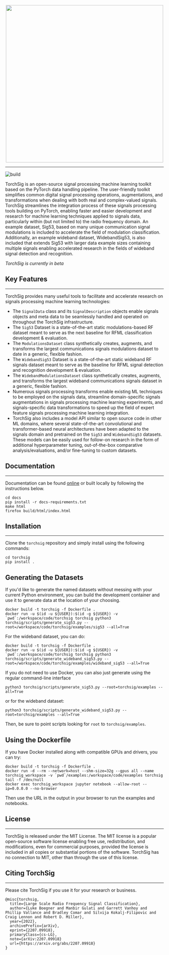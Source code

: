 <p align="center">
    <picture>
        <source media="(prefers-color-scheme: dark)" srcset="docs/torchsig_logo_white_dodgerblue.png">
        <img src="docs/logo.png" width="500">
    </picture>
</p>

-----
![build](https://github.com/torchDSP/torchsig/actions/workflows/pip_build.yml/badge.svg?branch=37-automate-install-tests)


TorchSig is an open-source signal processing machine learning toolkit based on the PyTorch data handling pipeline. The user-friendly toolkit simplifies common digital signal processing operations, augmentations, and transformations when dealing with both real and complex-valued signals. TorchSig streamlines the integration process of these signals processing tools building on PyTorch, enabling faster and easier development and research for machine learning techniques applied to signals data, particularly within (but not limited to) the radio frequency domain. An example dataset, Sig53, based on many unique communication signal modulations is included to accelerate the field of modulation classification. Additionally, an example wideband dataset, WidebandSig53, is also included that extends Sig53 with larger data example sizes containing multiple signals enabling accelerated research in the fields of wideband signal detection and recognition.

*TorchSig is currently in beta*

## Key Features
---
TorchSig provides many useful tools to facilitate and accelerate research on signals processing machine learning technologies:
- The `SignalData` class and its `SignalDescription` objects enable signals objects and meta data to be seamlessly handled and operated on throughout the TorchSig infrastructure.
- The `Sig53` Dataset is a state-of-the-art static modulations-based RF dataset meant to serve as the next baseline for RFML classification development & evaluation.
- The `ModulationsDataset` class synthetically creates, augments, and transforms the largest communications signals modulations dataset to date in a generic, flexible fashion.
- The `WidebandSig53` Dataset is a state-of-the-art static wideband RF signals dataset meant to serve as the baseline for RFML signal detection and recognition development & evaluation.
- The `WidebandModulationsDataset` class synthetically creates, augments, and transforms the largest wideband communications signals dataset in a generic, flexible fashion.
- Numerous signals processing transforms enable existing ML techniques to be employed on the signals data, streamline domain-specific signals augmentations in signals processing machine learning experiments, and signals-specific data transformations to speed up the field of expert feature signals processing machine learning integration.
- TorchSig also includes a model API similar to open source code in other ML domains, where several state-of-the-art convolutional and transformer-based neural architectures have been adapted to the signals domain and pretrained on the `Sig53` and `WidebandSig53` datasets. These models can be easily used for follow-on research in the form of additional hyperparameter tuning, out-of-the-box comparative analysis/evaluations, and/or fine-tuning to custom datasets.


## Documentation
---
Documentation can be found [online](https://torchsig.readthedocs.io/en/latest/) or built locally by following the instructions below.
```
cd docs
pip install -r docs-requirements.txt
make html
firefox build/html/index.html
```

## Installation
---
Clone the `torchsig` repository and simply install using the following commands:
```
cd torchsig
pip install .
```

## Generating the Datasets
If you'd like to generate the named datasets without messing with your current Python environment, you can build the development container and use it to generate data at the location of your choosing.

```
docker build -t torchsig -f Dockerfile .
docker run -u $(id -u ${USER}):$(id -g ${USER}) -v `pwd`:/workspace/code/torchsig torchsig python3 torchsig/scripts/generate_sig53.py --root=/workspace/code/torchsig/examples/sig53 --all=True
```

For the wideband dataset, you can do:

```
docker build -t torchsig -f Dockerfile .
docker run -u $(id -u ${USER}):$(id -g ${USER}) -v `pwd`:/workspace/code/torchsig torchsig python3 torchsig/scripts/generate_wideband_sig53.py --root=/workspace/code/torchsig/examples/wideband_sig53 --all=True
```

If you do not need to use Docker, you can also just generate using the regular command-line interface

```
python3 torchsig/scripts/generate_sig53.py --root=torchsig/examples --all=True
```

or for the wideband dataset:

```
python3 torchsig/scripts/generate_wideband_sig53.py --root=torchsig/examples --all=True
```

Then, be sure to point scripts looking for ```root``` to ```torchsig/examples```.

## Using the Dockerfile
If you have Docker installed along with compatible GPUs and drivers, you can try:

```
docker build -t torchsig -f Dockerfile .
docker run -d --rm --network=host --shm-size=32g --gpus all --name torchsig_workspace -v `pwd`/examples:/workspace/code/examples torchsig tail -f /dev/null
docker exec torchsig_workspace jupyter notebook --allow-root --ip=0.0.0.0 --no-browser
```

Then use the URL in the output in your browser to run the examples and notebooks.

## License
---
TorchSig is released under the MIT License. The MIT license is a popular open-source software license enabling free use, redistribution, and modifications, even for commercial purposes, provided the license is included in all copies or substantial portions of the software. TorchSig has no connection to MIT, other than through the use of this license.


## Citing TorchSig
---
Please cite TorchSig if you use it for your research or business.

```bibtext
@misc{torchsig,
  title={Large Scale Radio Frequency Signal Classification},
  author={Luke Boegner and Manbir Gulati and Garrett Vanhoy and Phillip Vallance and Bradley Comar and Silvija Kokalj-Filipovic and Craig Lennon and Robert D. Miller},
  year={2022},
  archivePrefix={arXiv},
  eprint={2207.09918},
  primaryClass={cs-LG},
  note={arXiv:2207.09918}
  url={https://arxiv.org/abs/2207.09918}
}
```